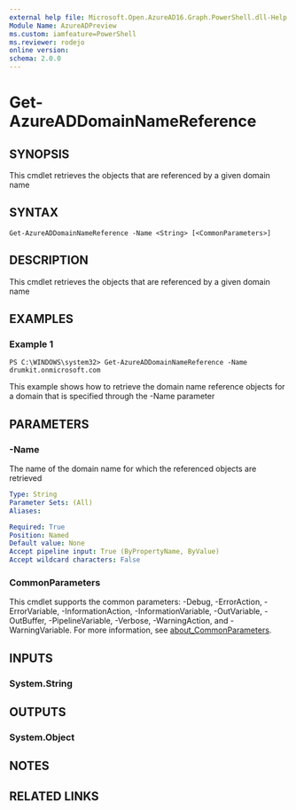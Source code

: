 ```yaml
---
external help file: Microsoft.Open.AzureAD16.Graph.PowerShell.dll-Help.xml
Module Name: AzureADPreview
ms.custom: iamfeature=PowerShell
ms.reviewer: rodejo
online version:
schema: 2.0.0
---
```


# Get-AzureADDomainNameReference

## SYNOPSIS
This cmdlet retrieves the objects that are referenced by a given domain name 

## SYNTAX

```
Get-AzureADDomainNameReference -Name <String> [<CommonParameters>]
```

## DESCRIPTION
This cmdlet retrieves the objects that are referenced by a given domain name 

## EXAMPLES

### Example 1
```
PS C:\WINDOWS\system32> Get-AzureADDomainNameReference -Name drumkit.onmicrosoft.com
```

This example shows how to retrieve the domain name reference objects for a domain that is specified through the -Name parameter

## PARAMETERS

### -Name
The name of the domain name for which the referenced objects are retrieved

```yaml
Type: String
Parameter Sets: (All)
Aliases:

Required: True
Position: Named
Default value: None
Accept pipeline input: True (ByPropertyName, ByValue)
Accept wildcard characters: False
```

### CommonParameters
This cmdlet supports the common parameters: -Debug, -ErrorAction, -ErrorVariable, -InformationAction, -InformationVariable, -OutVariable, -OutBuffer, -PipelineVariable, -Verbose, -WarningAction, and -WarningVariable. For more information, see [about_CommonParameters](http://go.microsoft.com/fwlink/?LinkID=113216).

## INPUTS

### System.String

## OUTPUTS

### System.Object

## NOTES

## RELATED LINKS
